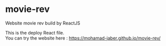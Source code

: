 # movie-rev
Website movie rev build by ReactJS

This is the deploy React file.
<br/>
You can try the website here :
<a href="https://mohamad-jaber.github.io/movie-rev/">https://mohamad-jaber.github.io/movie-rev/</a>
